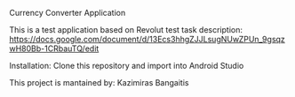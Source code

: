 Currency Converter Application

This is a test application based on Revolut test task description:
https://docs.google.com/document/d/13Ecs3hhgZJJLsugNUwZPUn_9gsqzwH80Bb-1CRbauTQ/edit

Installation: 
Clone this repository and import into Android Studio


This project is mantained by: 
Kazimiras Bangaitis
